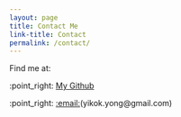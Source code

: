 ```yaml
---
layout: page
title: Contact Me
link-title: Contact
permalink: /contact/
---
```


<p class="lead">Find me at: </p>
<div class="row">
    <div class="col-sm-offset-1 col-sm-10">
        <p class="lead">
            <label>:point_right:</label>
            <a href="https://github.com/yikkok-yong">My Github</a>
        </p>
        <p class="lead">
            <label>:point_right:</label>
            <a href="mailto:yikok.yong@gmail.com">:email:</a>&#40;yikok.yong@gmail.com&#41;
        </p>
    </div>
</div>
